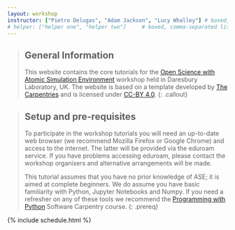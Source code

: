```yaml
---
layout: workshop      
instructor: ["Pietro Delugas", "Adam Jackson", "Lucy Whalley"] # boxed, comma-separated list of instructors' names as strings, like ["Kay McNulty", "Betty Jennings", "Betty Snyder"]
# helper: ["helper one", "helper two"]     # boxed, comma-separated list of helpers' names, like ["Marlyn Wescoff", "Fran Bilas", "Ruth Lichterman"]
---
```


> ## General Information
> This website contains the core tutorials for the 
> <a href="{{ site.ase_workshop }}">Open Science with Atomic Simulation Environment</a>
> workshop held in Daresbury Laboratory, UK. The website is based on a template developed by 
> <a href="{{ site.carpentries_site }}">The Carpentries</a> and is licensed under 
> <a href="{{ site.cc_by_human }}">CC-BY 4.0</a>.
{: .callout}

> ## Setup and pre-requisites
> To participate in the workshop tutorials you will need an up-to-date web browser 
> (we recommend Mozilla Firefox or Google Chrome) and
> access to the internet. 
> The latter will be provided via the eduroam service. 
> If you have problems accessing eduroam, 
> please contact the workshop organisers and alternative
> arrangements will be made.
> 
> This tutorial assumes that you have no prior knowledge of ASE; it is
> aimed at complete beginners. We do assume you have basic familiarity with
> Python, Jupyter Notebooks and Numpy. If you need a refresher on any of 
> these tools we recommend the 
> <a href="{{ site.swc_python_site }}">Programming with Python</a> 
> Software Carpentry course.
{: .prereq}

{% include schedule.html %}




